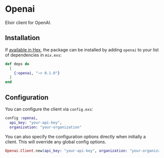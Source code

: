# Openai

Elixir client for OpenAI.

## Installation

If [available in Hex](https://hex.pm/docs/publish), the package can be installed
by adding `openai` to your list of dependencies in `mix.exs`:

```elixir
def deps do
  [
    {:openai, "~> 0.1.0"}
  ]
end
```

## Configuration

You can configure the client via `config.exs`:

```elixir
config :openai,
  api_key: "your-api-key",
  organization: "your-organization"
```

You can also specify the configuration options directly when initially a client. This will override any global config options.


```elixir
Openai.Client.new(api_key: "your-api-key", organization: "your-organization")
```
